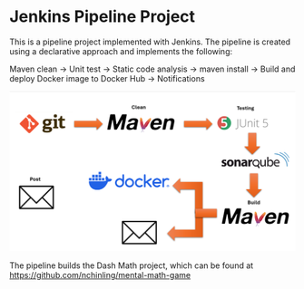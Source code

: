# Jenkins Pipeline Project
This is a pipeline project implemented with Jenkins. The pipeline is created using a declarative approach and implements the following:

Maven clean -> Unit test -> Static code analysis -> maven install -> Build and deploy Docker image to Docker Hub -> Notifications

![alt text](readme_images/pipeline.png)

The pipeline builds the Dash Math project, which can be found at https://github.com/nchinling/mental-math-game
